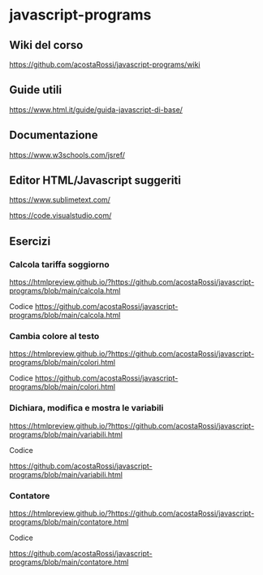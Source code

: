 # javascript-programs

## Wiki del corso

https://github.com/acostaRossi/javascript-programs/wiki

## Guide utili

https://www.html.it/guide/guida-javascript-di-base/

## Documentazione

https://www.w3schools.com/jsref/

## Editor HTML/Javascript suggeriti

https://www.sublimetext.com/

https://code.visualstudio.com/

## Esercizi

### Calcola tariffa soggiorno

https://htmlpreview.github.io/?https://github.com/acostaRossi/javascript-programs/blob/main/calcola.html

Codice
https://github.com/acostaRossi/javascript-programs/blob/main/calcola.html

### Cambia colore al testo

https://htmlpreview.github.io/?https://github.com/acostaRossi/javascript-programs/blob/main/colori.html

Codice
https://github.com/acostaRossi/javascript-programs/blob/main/colori.html

### Dichiara, modifica e mostra le variabili

https://htmlpreview.github.io/?https://github.com/acostaRossi/javascript-programs/blob/main/variabili.html

Codice

https://github.com/acostaRossi/javascript-programs/blob/main/variabili.html

### Contatore

https://htmlpreview.github.io/?https://github.com/acostaRossi/javascript-programs/blob/main/contatore.html

Codice

https://github.com/acostaRossi/javascript-programs/blob/main/contatore.html



